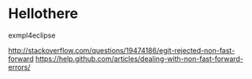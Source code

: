 # Hellothere
exmpl4eclipse


http://stackoverflow.com/questions/19474186/egit-rejected-non-fast-forward
https://help.github.com/articles/dealing-with-non-fast-forward-errors/
